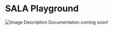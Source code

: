 # SALA Playground
![Image Description](https://media.startupcambodia.gov.kh/platform/core/stakeholder/logos/36d3eaeb-5ede-49b6-ac73-aafc99ddc1c7.png)
Documentation coming soon!
